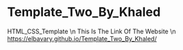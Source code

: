 # Template_Two_By_Khaled
HTML_CSS_Template \n
This Is The Link Of The Website \n 
https://elbavary.github.io/Template_Two_By_Khaled/
